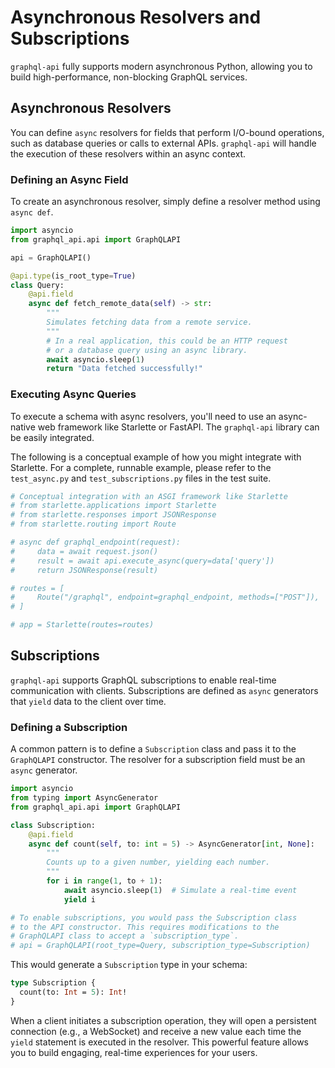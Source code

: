 # Asynchronous Resolvers and Subscriptions

`graphql-api` fully supports modern asynchronous Python, allowing you to build high-performance, non-blocking GraphQL services.

## Asynchronous Resolvers

You can define `async` resolvers for fields that perform I/O-bound operations, such as database queries or calls to external APIs. `graphql-api` will handle the execution of these resolvers within an async context.

### Defining an Async Field

To create an asynchronous resolver, simply define a resolver method using `async def`.

```python
import asyncio
from graphql_api.api import GraphQLAPI

api = GraphQLAPI()

@api.type(is_root_type=True)
class Query:
    @api.field
    async def fetch_remote_data(self) -> str:
        """
        Simulates fetching data from a remote service.
        """
        # In a real application, this could be an HTTP request
        # or a database query using an async library.
        await asyncio.sleep(1)
        return "Data fetched successfully!"
```

### Executing Async Queries

To execute a schema with async resolvers, you'll need to use an async-native web framework like Starlette or FastAPI. The `graphql-api` library can be easily integrated.

The following is a conceptual example of how you might integrate with Starlette. For a complete, runnable example, please refer to the `test_async.py` and `test_subscriptions.py` files in the test suite.

```python
# Conceptual integration with an ASGI framework like Starlette
# from starlette.applications import Starlette
# from starlette.responses import JSONResponse
# from starlette.routing import Route

# async def graphql_endpoint(request):
#     data = await request.json()
#     result = await api.execute_async(query=data['query'])
#     return JSONResponse(result)

# routes = [
#     Route("/graphql", endpoint=graphql_endpoint, methods=["POST"]),
# ]

# app = Starlette(routes=routes)
```

## Subscriptions

`graphql-api` supports GraphQL subscriptions to enable real-time communication with clients. Subscriptions are defined as `async` generators that `yield` data to the client over time.

### Defining a Subscription

A common pattern is to define a `Subscription` class and pass it to the `GraphQLAPI` constructor. The resolver for a subscription field must be an `async` generator.

```python
import asyncio
from typing import AsyncGenerator
from graphql_api.api import GraphQLAPI

class Subscription:
    @api.field
    async def count(self, to: int = 5) -> AsyncGenerator[int, None]:
        """
        Counts up to a given number, yielding each number.
        """
        for i in range(1, to + 1):
            await asyncio.sleep(1)  # Simulate a real-time event
            yield i

# To enable subscriptions, you would pass the Subscription class
# to the API constructor. This requires modifications to the
# GraphQLAPI class to accept a `subscription_type`.
# api = GraphQLAPI(root_type=Query, subscription_type=Subscription)
```

This would generate a `Subscription` type in your schema:

```graphql
type Subscription {
  count(to: Int = 5): Int!
}
```

When a client initiates a subscription operation, they will open a persistent connection (e.g., a WebSocket) and receive a new value each time the `yield` statement is executed in the resolver. This powerful feature allows you to build engaging, real-time experiences for your users. 